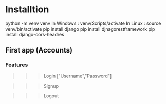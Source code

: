 # Installtion

python -m venv venv
In Windows : venv/Scripts/activate
In Linux : source venv/bin/activate
pip install django
pip install djnagorestframework
pip install django-cors-headres

## First app (Accounts)

### Features

> > > Login ["Username","Password"]

> > > Signup

> > > Logout
